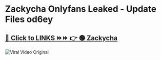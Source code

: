 
 # Zackycha Onlyfans Leaked - Update Files od6ey

## <h2><a href="https://clipsfans.com/Zackycha&ref=git">🔗 Click to LINKS ⏩⏩ 👉 🟢 Zackycha </a></h2>

<a href="https://clipsfans.com/Zackycha&ref=git" rel="nofollow" data-target="animated-image.originalLink"><img src="https://i.ibb.co.com/xMMVF88/686577567.gif" alt="Viral Video Original" style="max-width: 100%; display: inline-block;" data-target="animated-image.originalImage"></a>

